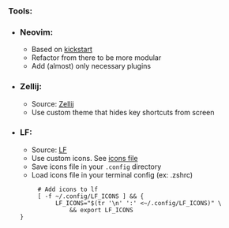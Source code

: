 ### Tools:

-  ### Neovim:
    -  Based on [kickstart](https://github.com/nvim-lua/kickstart.nvim)
    -  Refactor from there to be more modular
    -  Add (almost) only necessary plugins
-  ### Zellij:
    -  Source: [Zellij](https://github.com/zellij-org/zellij)
    -  Use custom theme that hides key shortcuts from screen
-  ### LF:
    -  Source: [LF](https://github.com/gokcehan/lf)
    -  Use custom icons. See [icons file](https://github.com/bittersoftware/dotfiles/blob/main/LF_ICONS)
    -  Save icons file in your `.config` directory
    -  Load icons file in your terminal config (ex: .zshrc)
      ```
           # Add icons to lf
           [ -f ~/.config/LF_ICONS ] && {
                LF_ICONS="$(tr '\n' ':' <~/.config/LF_ICONS)" \
                    && export LF_ICONS
      }
      ```
    
   
